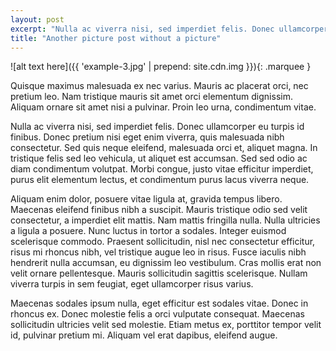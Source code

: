 ```yaml
---
layout: post
excerpt: "Nulla ac viverra nisi, sed imperdiet felis. Donec ullamcorper eu turpis id finibus."
title: "Another picture post without a picture"
---
```

![alt text here]({{ 'example-3.jpg' | prepend: site.cdn.img }}){: .marquee }

Quisque maximus malesuada ex nec varius. Mauris ac placerat orci, nec pretium leo. Nam tristique mauris sit amet orci elementum dignissim. Aliquam ornare sit amet nisi a pulvinar. Proin leo urna, condimentum vitae.

Nulla ac viverra nisi, sed imperdiet felis. Donec ullamcorper eu turpis id finibus. Donec pretium nisi eget enim viverra, quis malesuada nibh consectetur. Sed quis neque eleifend, malesuada orci et, aliquet magna. In tristique felis sed leo vehicula, ut aliquet est accumsan. Sed sed odio ac diam condimentum volutpat. Morbi congue, justo vitae efficitur imperdiet, purus elit elementum lectus, et condimentum purus lacus viverra neque.

Aliquam enim dolor, posuere vitae ligula at, gravida tempus libero. Maecenas eleifend finibus nibh a suscipit. Mauris tristique odio sed velit consectetur, a imperdiet elit mattis. Nam mattis fringilla nulla. Nulla ultricies a ligula a posuere. Nunc luctus in tortor a sodales. Integer euismod scelerisque commodo. Praesent sollicitudin, nisl nec consectetur efficitur, risus mi rhoncus nibh, vel tristique augue leo in risus. Fusce iaculis nibh hendrerit nulla accumsan, eu dignissim leo vestibulum. Cras mollis erat non velit ornare pellentesque. Mauris sollicitudin sagittis scelerisque. Nullam viverra turpis in sem feugiat, eget ullamcorper risus varius.

Maecenas sodales ipsum nulla, eget efficitur est sodales vitae. Donec in rhoncus ex. Donec molestie felis a orci vulputate consequat. Maecenas sollicitudin ultricies velit sed molestie. Etiam metus ex, porttitor tempor velit id, pulvinar pretium mi. Aliquam vel erat dapibus, eleifend augue.